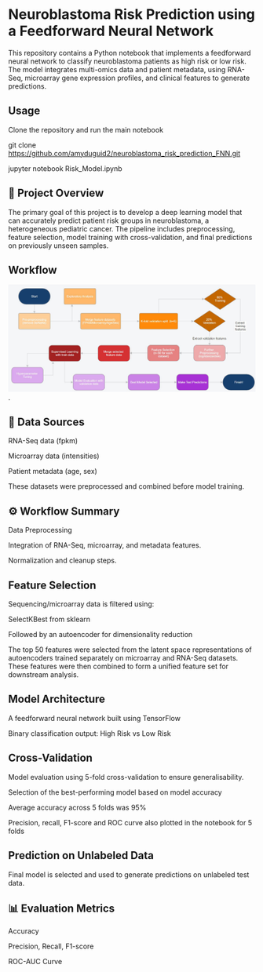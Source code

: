 # Neuroblastoma Risk Prediction using a Feedforward Neural Network
This repository contains a Python notebook that implements a feedforward neural network to classify neuroblastoma patients as high risk or low risk. The model integrates multi-omics data and patient metadata, using RNA-Seq, microarray gene expression profiles, and clinical features to generate predictions.

## Usage

Clone the repository and run the main notebook 

git clone https://github.com/amyduguid2/neuroblastoma_risk_prediction_FNN.git

jupyter notebook Risk_Model.ipynb

## 🧠 Project Overview
The primary goal of this project is to develop a deep learning model that can accurately predict patient risk groups in neuroblastoma, a heterogeneous pediatric cancer. The pipeline includes preprocessing, feature selection, model training with cross-validation, and final predictions on previously unseen samples.

## Workflow

![Workflow_Diagram](Workflow/workflow.png).


## 📂   Data Sources
RNA-Seq data (fpkm)

Microarray data (intensities)

Patient metadata (age, sex)

These datasets were preprocessed and combined before model training.

## ⚙️ Workflow Summary
Data Preprocessing

Integration of RNA-Seq, microarray, and metadata features.

Normalization and cleanup steps.

## Feature Selection

Sequencing/microarray data is filtered using:

SelectKBest from sklearn

Followed by an autoencoder for dimensionality reduction

The top 50 features were selected from the latent space representations of autoencoders trained separately on microarray and RNA-Seq datasets. These features were then combined to form a unified feature set for downstream analysis.

## Model Architecture

A feedforward neural network built using TensorFlow

Binary classification output: High Risk vs Low Risk

## Cross-Validation

Model evaluation using 5-fold cross-validation to ensure generalisability.

Selection of the best-performing model based on model accuracy

Average accuracy across 5 folds was 95%

Precision, recall, F1-score and ROC curve also plotted in the notebook for 5 folds

## Prediction on Unlabeled Data

Final model is selected and used to generate predictions on unlabeled test data.

## 📊 Evaluation Metrics
Accuracy

Precision, Recall, F1-score

ROC-AUC Curve
